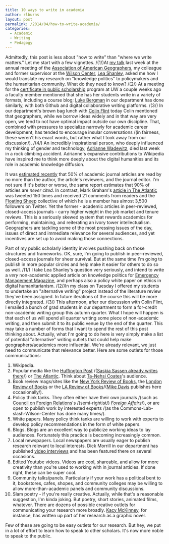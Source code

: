 ```yaml
---
title: 10 ways to write in academia
author: rlburns
layout: post
permalink: /2014/04/how-to-write-academia/
categories:
  - Academic
  - Writing
  - Pedagogy
---
```


Admittedly, this post is less about "how to write" than "where we write matters." Let me start with a few vignettes. /(1/)At [my talk](http://meridian.aag.org/callforpapers/program/AbstractDetail.cfm?AbstractID=56185) last week at the annual meeting of the [Association of American Geographers](http://www.aag.org/), my colleague and former supervisor at the [Wilson Center](http://wilsoncommonslab.org/), [Lea Shanley](http://www.wilsoncenter.org/staff/lea-shanley), asked me how I would translate my research on "knowledge politics" to policymakers and the humanitarian community. What do they need to know? /(2/) At a meeting for the [certificate in public scholarship](https://depts.washington.edu/uwch/programs/curriculum/certificate-in-public-scholarship) program at UW a couple weeks ago a faculty member mentioned that she has her students write in a variety of formats, including a course blog; [Luke Bergman](http://faculty.washington.edu/lrb9/) in our department has done similarly, with both Github and digital collaborative writing platforms. /(3/) In our department's brown bag lunch with [Colin Flint](http://politicalscience.usu.edu/htm/faculty/faculty-directory/USERNAME=A01974404/) today Colin mentioned that geographers, while we borrow ideas widely and in that way are very open, we tend to not have optimal impact outside our own discipline. That, combined with pressures to specialize narrowly for academic career development, has tended to encourage insular conversations /(in fairness, these weren't his exact words, but rather what I took away from our discussion/). /(4/) An incredibly inspirational person, who deeply influenced my thinking of gender and technology, [Adrianne Wadewitz](http://www.nytimes.com/2014/04/19/business/media/adrianne-wadewitz-37-wikipedia-editor-dies-after-rock-climbing-fall.html?), died last week in a rock climbing accident. Adrianne's expansive contributions to Wikipedia have inspired me to think more deeply about the digital humanities and its role in academic knowledge diffusion.

It was [estimated recently](http://www.psmag.com/navigation/books-and-culture/killing-pigs-weed-maps-mostly-unread-world-academic-papers-76733/) that 50% of academic journal articles are read by no more than the author, the article's reviewers, and the journal editor. I'm not sure if it's better or worse, the same report estimates that 90% of articles are *never cited*. In contrast, Mark Graham's [article in The Atlantic](http://www.theatlantic.com/technology/archive/2012/04/the-problem-with-wikidata/255564/) was tweeted 150 times and received 21 comments from readers and the [Floating Sheep](https://twitter.com/floating_sheep) collective of which he is a member has almost 3,500 followers on Twitter. Yet the former - academic articles in peer-reviewed, closed-access journals - carry higher weight in the job market and tenure reviews. This is a seriously skewed system that rewards academics for performing, maintaining, and reiterating an ivory tower intellectualism. Geographers are tackling some of the most pressing issues of the day, issues of direct and immediate relevance for several audiences, and yet incentives are set up to avoid making those connections.

Part of my public scholarly identity involves pushing back on those structures and frameworks. OK, sure, I'm going to publish in peer-reviewed, closed-access journals for sheer survival. But at the same time I'm going to publish in more popular circles and help make it easier for others to do so as well. /(1/) I take Lea Shanley's question very seriously, and intend to write a *very* non-academic applied article on knowledge politics for [Emergency Management Magazine](http://www.emergencymanagement.com), and perhaps also a policy white paper on ethics in digital humanitarianism. /(2/)In my class on Tuesday I offered my students to undertake an "alternative writing" project instead of the literature review they've been assigned. In future iterations of the course this will be more directly integrated. /(3/) This afternoon, after our discussion with Colin Flint, I emailed a bunch of grad students in our department to form a for-credit non-academic writing group this autumn quarter. What I hope will happen is that each of us will spend all quarter writing some piece of non-academic writing, and then submit it to its public venue by the end of the quarter. This may take a number of forms that I want to spend the rest of this post thinking about. Actually, what I'm going to do here is very simply make a list of potential "alternative" writing outlets that could help make geographers/academics more influential. We're already relevant, we just need to communicate that relevance better. Here are some outlets for those communications:

1. Wikipedia.
2. Popular media like the [Huffington Post](http://www.huffingtonpost.com/) /([Saskia Sassen already writes there](http://www.huffingtonpost.com/saskia-sassen)/) or [The Atlantic](http://www.theatlantic.com). Think about [Ta-Nehsi Coates](http://www.huffingtonpost.com)'s audience. 
3. Book review mags/sites like the [New York Review of Books](http://www.nybooks.com), the [London Review of Books](http://www.lrb.co.uk/) or the [LA Review of Books](http://lareviewofbooks.org/)/([Mike Davis](http://lareviewofbooks.org/contributor/mike-davis) publishes here occasionally/).
4. Policy think tanks. They often either have their own journals /(such as [Council on Foreign Relations](http://www.cfr.org/)'s /(semi-rightist/) [*Foreign Affairs*](http://www.foreignaffairs.com)/), or are open to publish work by interested experts /(as the Commons-Lab-slash-Wilson-Center has done many times/).
5. White papers. Many policy think tanks are willing to work with experts to develop policy recommendations in the form of white papers.
6. Blogs. Blogs are an excellent way to publicize working ideas to lay audiences. Fortunately this practice is becoming increasingly common.
7. Local newspapers. Local newspapers are usually eager to publish research relevant to local interests. Dick Morrill in our department has published [video interviews](http://seattletimes.com/flatpages/video/mediacenterbc3.html?bctid=801102430001) and has been featured there on several occasions.
8. Edited Youtube videos. Videos are cool, shareable, and allow for more creativity than you're used to working with in journal articles. If done right, these can be super cool.
9. Community talks/panels. Particularly if your work has a political bent to it, bookstores, cafes, shopes, and community colleges may be willing to allow more-than-academic panels and community discussions.
10. Slam poetry - if you're really creative. Actually, while that's a reasonable suggestion, I'm kinda joking. But poetry, short stories, animated films, whatever. There are dozens of possible creative outlets for communicating your research more broadly. [Kacy McKinney](http://www.middlebury.edu/academics/geog/faculty/node/429714), for instance, has written up part of her research as a graphic novel.

Few of these are going to be easy outlets for our research. But hey, we put in a lot of effort to learn how to speak to other scholars. It's now more noble to speak to the public.